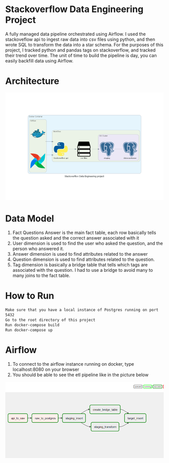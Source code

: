 
# Stackoverflow Data Engineering Project

A fully managed data pipeline orchestrated using Airflow. I used the stackoveflow api to ingest raw data into csv files using python, and then wrote SQL to transform the data into a star schema. For the purposes of this project, I tracked python and pandas tags on stackoverflow, and tracked their trend over time. The unit of time to build the pipeline is day, you can easily backfill data using Airflow.

# Architecture

![Architecture](imgs/stackoverflow_data_engineering_project.png)

# Data Model

1. Fact Questions Answer is the main fact table, each row basically tells the question asked and the correct answer associated with it
2. User dimension is used to find the user who asked the question, and the person who answered it.
3. Answer dimension is used to find attributes related to the answer
4. Question dimension is used to find attributes related to the question.
5. Tag dimension is basically a bridge table that tells which tags are associated with the question. I had to use a bridge to avoid many to many joins to the fact table.


# How to Run
    Make sure that you have a local instance of Postgres running on port 5432
    Go to the root directory of this project
    Run docker-compose build
    Run docker-compose up

# Airflow
1. To connect to the airflow instance running on docker, type localhost:8080 on your browser
2. You should be able to see the etl pipeline like in the picture below
   
![Airflow](imgs/airflow_fixed.png)

 
